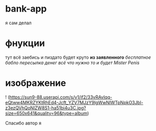 # bank-app
я сам делал
# фнукции
тут всё заебись и пиздато будет круто
**из заявленного**
*бесплатное бабло*
*пересылка денег*
*всё что нужно то и будет*
*Mister Penis*

# изображение
! (https://sun9-88.userapi.com/s/v1/if2/33vRAvlqq-eQtww4MKRZYKtRhEd4-Jcft_YZV7MJzY9lgWwNIWTpNpkO3Jbl-z3ezQVhQoNlZW8S1-ha51bi4u3C.jpg?size=650x641&quality=96&type=album)


Спасибо автор я
